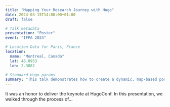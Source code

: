 ```yaml
---
title: "Mapping Your Research Journey with Hugo"
date: 2024-03-15T14:00:00+01:00
draft: false

# Talk metadata
presentation: "Poster"
event: "IFPA 2024"

# Location Data for Paris, France
location:
  name: "Montreal, Canada"
  lat: 48.8953
  lon: 2.3882

# Standard Hugo params
summary: "This talk demonstrates how to create a dynamic, map-based portfolio of academic talks and presentations using the Hugo static site generator and PaperMod theme."
---
```


It was an honor to deliver the keynote at HugoConf. In this presentation, we walked through the process of...